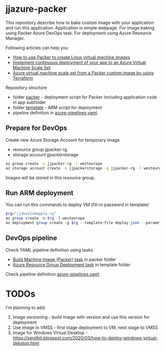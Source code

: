 # jjazure-packer

This repository describe how to bake custom image with your application and run this application. Application is simple webpage.
For image baking using Packer Azure DevOps task. For deployment using Azure Resource Manager.

Following articles can help you

- [How to use Packer to create Linux virtual machine images](https://docs.microsoft.com/en-us/azure/virtual-machines/linux/build-image-with-packer)
- [Implement continuous deployment of your app to an Azure Virtual Machine Scale Set](https://docs.microsoft.com/en-us/azure/devops/pipelines/apps/cd/azure/deploy-azure-scaleset?view=azure-devops)
- [Azure virtual machine scale set from a Packer custom image by using Terraform](https://docs.microsoft.com/en-us/azure/developer/terraform/create-vm-scaleset-network-disks-using-packer-hcl)

Repository structure

- folder [packer](packer) - deployment script for Packer including application code in app subfolder
- folder [template](template) - ARM script for deployment
- pipeline definition in [azure-pipelines.yaml](azure-pipelines.yaml)

## Prepare for DevOps

Create new Azure Storage Account for temporary image

- resource group jjpacker-rg
- storage account jjpackerstorage

```bash
az group create -n jjpacker-rg -l westeurope
az storage account create -n jjpackerstorage -g jjpacker-rg -l westeurope --sku Standard_LRS --kind StorageV2
```

Images will be stored in this resource group.

## Run ARM deployment

You can run this commands to deploy VM (fill-in password in template)

```powershell
$rg="jjdevv2vmapplx-rg"
az group create -n $rg -l westeurope
az deployment group create -g $rg --template-file deploy.json --parameters deploy.parameters.json
```

## DevOps pipeline

Check YAML pipeline definition using tasks

- [Build Machine Image (Packer) task](https://docs.microsoft.com/en-us/azure/devops/pipelines/tasks/deploy/packer-build?view=azure-devops) in packer folder
- [Azure Resource Group Deployment task](https://docs.microsoft.com/en-us/azure/devops/pipelines/tasks/deploy/azure-resource-group-deployment?view=azure-devops) in template folder

Check pipeline definition [azure-pipelines.yaml](azure-pipelines.yaml)

# TODOs

I'm planning to add:

1. image versioning - build image with version and use this version for deployment
2. Use image in VMSS - first stage deployment to VM, next stage to VMSS
3. Image for Windows Virtual Desktop - https://xenithit.blogspot.com/2020/03/how-to-deploy-windows-virtual-dekstop.html